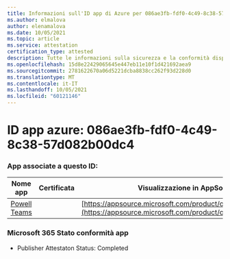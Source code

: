 ```yaml
---
title: Informazioni sull'ID app di Azure per 086ae3fb-fdf0-4c49-8c38-57d082b00dc4
ms.author: elmalova
author: elenamalova
ms.date: 10/05/2021
ms.topic: article
ms.service: attestation
certification_type: attested
description: Tutte le informazioni sulla sicurezza e la conformità disponibili per 086ae3fb-fdf0-4c49-8c38-57d082b00dc4.
ms.openlocfilehash: 15d8e22429065645e447eb11e10f1d421692aea9
ms.sourcegitcommit: 2781622670a06d5221dcba8838cc262f93d228d0
ms.translationtype: MT
ms.contentlocale: it-IT
ms.lasthandoff: 10/05/2021
ms.locfileid: "60121146"
---
```

# <a name="azure-app-id-086ae3fb-fdf0-4c49-8c38-57d082b00dc4"></a>ID app azure: 086ae3fb-fdf0-4c49-8c38-57d082b00dc4


### <a name="apps-associated-with-this-id"></a>App associate a questo ID:
| **Nome app** | **Certificata** | **Visualizzazione in AppSource** |
|--------------|---------------|-----------------------|
| [Powell Teams](https://docs.microsoft.com/microsoft-365-app-certification/forward/WA200001585) |  | [https://appsource.microsoft.com/product/office/WA200001585](https://appsource.microsoft.com/product/office/WA200001585) |

### <a name="microsoft-365-app-compliance-status"></a>Microsoft 365 Stato conformità app
- Publisher Attestaton Status: Completed

